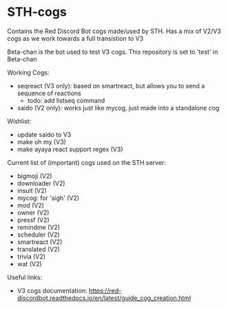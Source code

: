 # STH-cogs
Contains the Red Discord Bot cogs made/used by STH. 
Has a mix of V2/V3 cogs as we work towards a full transistion to V3 

Beta-chan is the bot used to test V3 cogs. This repository is set to 'test' in Beta-chan

Working Cogs:
- seqreact (V3 only): based on smartreact, but allows you to send a sequence of reactions
  - todo: add listseq command
- saido (V2 only): works just like mycog, just made into a standalone cog

Wishlist: 
- update saido to V3
- make oh my (V3)
- make ayaya react support regex (V3)

Current list of (important) cogs used on the STH server: 
- bigmoji (V2)
- downloader (V2)
- insult (V2)
- mycog: for 'sigh' (V2)
- mod (V2)
- owner (V2)
- pressf (V2)
- remindme (V2)
- scheduler (V2)
- smartreact (V2)
- translated (V2)
- trivia (V2)
- wat (V2)

Useful links:
- V3 cogs documentation: https://red-discordbot.readthedocs.io/en/latest/guide_cog_creation.html
